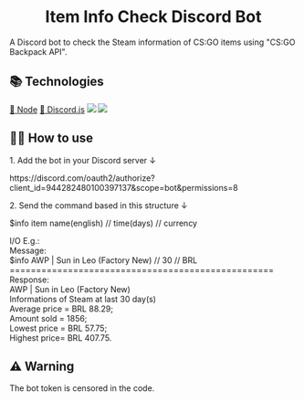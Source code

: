 <h1 align="center">Item Info Check Discord Bot</h1>
<p>A Discord bot to check the Steam information of CS:GO items using "CS:GO Backpack API".</p>

<h2>📚 Technologies</h2>
<a href="https://nodejs.org/en/">🔗 Node</a>
<a href="https://discord.js.org/#/">🔗 Discord.js</a>
<img src="https://img.shields.io/static/v1?label=npm&message=v16.13.0&color=5CAD47&style=for-the-badge&logo=Node.js"/>
<img src="https://img.shields.io/static/v1?label=npm&message=v13.6.0&color=4752C4&style=for-the-badge&logo=Discord"/>

<h2>👨‍💻 How to use</h2>
<p>1. Add the bot in your Discord server ↓</p>
<p>https://discord.com/oauth2/authorize?client_id=944282480100397137&scope=bot&permissions=8</p>
<p>2. Send the command based in this structure ↓</p>
<p>$info item name(english) // time(days) // currency</p>
<p>I/O E.g.:<br>
Message:<br>
$info AWP | Sun in Leo (Factory New) // 30 // BRL<br>
==================================================<br>
Response:<br>
AWP | Sun in Leo (Factory New)<br>
Informations of Steam at last 30 day(s)<br>
Average price = BRL 88.29;<br>
Amount sold = 1856;<br>
Lowest price = BRL 57.75;<br>
Highest price= BRL 407.75.</p>

<h2>⚠️ Warning</h2>
<p>The bot token is censored in the code.</p>
